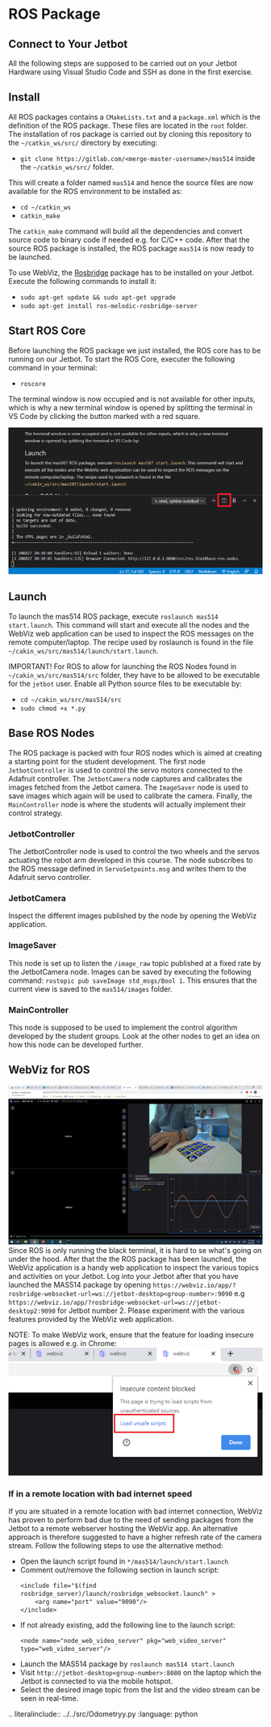 # ROS Package
## Connect to Your Jetbot
All the following steps are supposed to be carried out on your Jetbot Hardware using Visual Studio Code and SSH as done in the first exercise.

## Install
All ROS packages contains a `CMakeLists.txt` and a `package.xml` which is the definition of the ROS package. These files are located in the `root` folder. The installation of  ros package is carried out by cloning this repository to the `~/catkin_ws/src/` directory by executing:
- `git clone https://gitlab.com/<merge-master-username>/mas514` inside the `~/catkin_ws/src/` folder.

This will create a folder named `mas514` and hence the source files are now available for the ROS environment to be installed as:
- `cd ~/catkin_ws`
- `catkin_make`

The `catkin_make` command will build all the dependencies and convert source code to binary code if needed e.g. for C/C++ code. After that the source ROS package is installed, the ROS package `mas514` is now ready to be launched.

To use WebViz, the [Rosbridge](http://wiki.ros.org/rosbridge_suite) package has to be installed on your Jetbot. Execute the following commands to install it:
- `sudo apt-get update && sudo apt-get upgrade`
- `sudo apt-get install ros-melodic-rosbridge-server`

## Start ROS Core
Before launching the ROS package we just installed, the ROS core has to be running on our Jetbot. To start the ROS Core, executer the following command in your terminal:
- `roscore`

The terminal window is now occupied and is not available for other inputs, which is why a new terminal window is opened by splitting the terminal in VS Code by clicking the button marked with a red square.

![](../figs/ros/bash-split.png)

## Launch
To launch the mas514 ROS package, execute `roslaunch mas514 start.launch`. This command will start and execute all the nodes and the WebViz web application can be used to inspect the ROS messages on the remote computer/laptop. The recipe used by roslaunch is found in the file `~/cakin_ws/src/mas514/launch/start.launch`.

IMPORTANT! For ROS to allow for launching the ROS Nodes found in `~/cakin_ws/src/mas514/src` folder, they have to be allowed to be executable for the `jetbot` user. Enable all Python source files to be executable by:
- `cd ~/cakin_ws/src/mas514/src`
- `sudo chmod +x *.py`

## Base ROS Nodes
The ROS package is packed with four ROS nodes which is aimed at creating a starting point for the student development. The first node `JetbotController` is used to control the servo motors connected to the Adafruit controller. The `JetbotCamera` node captures and calibrates the images fetched from the Jetbot camera. The `ImageSaver` node is used to save images which again will be used to calibrate the camera. Finally, the `MainController` node is where the students will actually implement their control strategy.


### JetbotController
The JetbotController node is used to control the two wheels and the servos actuating the robot arm developed in this course. The node subscribes to the ROS message defined in `ServoSetpoints.msg` and writes them to the Adafruit servo controller.

### JetbotCamera
Inspect the different images published by the node by opening the WebViz application.

### ImageSaver
This node is set up to listen the `/image_raw` topic published at a fixed rate by the JetbotCamera node. Images can be saved by executing the following command: `rostopic pub saveImage std_msgs/Bool 1`. This ensures that the current view is saved to the `mas514/images` folder.

### MainController
This node is supposed to be used to implement the control algorithm developed by the student groups. Look at the other nodes to get an idea on how this node can be developed further.

## WebViz for ROS
![](../figs/webviz/webvizExample.png)
Since ROS is only running the black terminal, it is hard to se what's going on under the hood. After that the the ROS package has been launched, the WebViz application is a handy web application to inspect the various topics and activities on your Jetbot. Log into your Jetbot after that you have launched the MAS514 package by opening `https://webviz.io/app/?rosbridge-websocket-url=ws://jetbot-desktop<group-number>:9090` e.g `https://webviz.io/app/?rosbridge-websocket-url=ws://jetbot-desktop2:9090` for Jetbot number 2. Please experiment with the various features provided by the WebViz web application.

NOTE: To make WebViz work, ensure that the feature for loading insecure pages is allowed e.g. in Chrome:
![](../figs/webviz/loadUnsafeWebpageChrome.png)

### If in a remote location with bad internet speed
If you are situated in a remote location with bad internet connection, WebViz has proven to perform bad due to the need of sending packages from the Jetbot to a remote webserver hosting the WebViz app. An alternative approach is therefore suggested to have a higher refresh rate of the camera stream. Follow the following steps to use the alternative method:

- Open the launch script found in `*/mas514/launch/start.launch`
- Comment out/remove the following section in launch script:
    ```
    <include file="$(find rosbridge_server)/launch/rosbridge_websocket.launch" >
        <arg name="port" value="9090"/>
    </include>
    ``` 
- If not already existing, add the following line to the launch script:
    ```
    <node name="node_web_video_server" pkg="web_video_server" type="web_video_server"/>
    ```
- Launch the MAS514 package by `roslaunch mas514 start.launch`
- Visit `http://jetbot-desktop<group-number>:8080` on the laptop which the Jetbot is connected to via  the mobile hotspot.
- Select the desired image topic from the list and the video stream can be seen in real-time.

.. literalinclude:: ../../src/Odometryy.py
    :language: python
